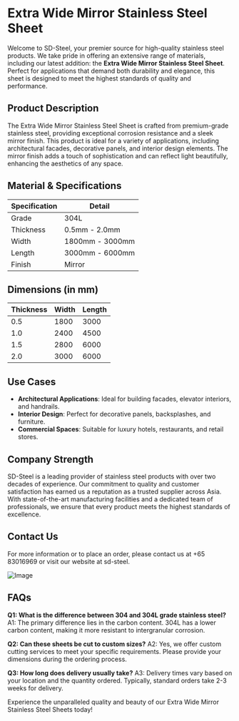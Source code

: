 # Extra Wide Mirror Stainless Steel Sheet

Welcome to SD-Steel, your premier source for high-quality stainless steel products. We take pride in offering an extensive range of materials, including our latest addition: the **Extra Wide Mirror Stainless Steel Sheet**. Perfect for applications that demand both durability and elegance, this sheet is designed to meet the highest standards of quality and performance.

## Product Description
The Extra Wide Mirror Stainless Steel Sheet is crafted from premium-grade stainless steel, providing exceptional corrosion resistance and a sleek mirror finish. This product is ideal for a variety of applications, including architectural facades, decorative panels, and interior design elements. The mirror finish adds a touch of sophistication and can reflect light beautifully, enhancing the aesthetics of any space.

## Material & Specifications
| Specification | Detail |
|---------------|--------|
| Grade         | 304L   |
| Thickness     | 0.5mm - 2.0mm |
| Width         | 1800mm - 3000mm |
| Length        | 3000mm - 6000mm |
| Finish        | Mirror |

## Dimensions (in mm)
| Thickness | Width | Length |
|-----------|-------|--------|
| 0.5       | 1800  | 3000   |
| 1.0       | 2400  | 4500   |
| 1.5       | 2800  | 6000   |
| 2.0       | 3000  | 6000   |

## Use Cases
- **Architectural Applications**: Ideal for building facades, elevator interiors, and handrails.
- **Interior Design**: Perfect for decorative panels, backsplashes, and furniture.
- **Commercial Spaces**: Suitable for luxury hotels, restaurants, and retail stores.

## Company Strength
SD-Steel is a leading provider of stainless steel products with over two decades of experience. Our commitment to quality and customer satisfaction has earned us a reputation as a trusted supplier across Asia. With state-of-the-art manufacturing facilities and a dedicated team of professionals, we ensure that every product meets the highest standards of excellence.

## Contact Us
For more information or to place an order, please contact us at +65 83016969 or visit our website at  sd-steel.

![Image](https://github.com/user-attachments/assets/2567258e-e124-4816-932d-1809bd27ef0b)

## FAQs
**Q1: What is the difference between 304 and 304L grade stainless steel?**
A1: The primary difference lies in the carbon content. 304L has a lower carbon content, making it more resistant to intergranular corrosion.

**Q2: Can these sheets be cut to custom sizes?**
A2: Yes, we offer custom cutting services to meet your specific requirements. Please provide your dimensions during the ordering process.

**Q3: How long does delivery usually take?**
A3: Delivery times vary based on your location and the quantity ordered. Typically, standard orders take 2-3 weeks for delivery.

Experience the unparalleled quality and beauty of our Extra Wide Mirror Stainless Steel Sheets today!